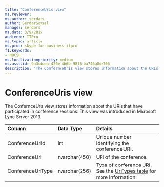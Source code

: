 ```yaml
---
title: "ConferenceUris view"
ms.reviewer: 
ms.author: serdars
author: SerdarSoysal
manager: serdars
ms.date: 3/9/2015
audience: ITPro
ms.topic: article
ms.prod: skype-for-business-itpro
f1.keywords:
- NOCSH
ms.localizationpriority: medium
ms.assetid: 9a3cdcea-426e-4b6b-9876-ba746a8de706
description: "The ConfernceUris view stores information about the URIs that have participated in conference sessions. This view was introduced in Microsoft Lync Server 2013."
---
```


# ConferenceUris view
 
The ConfernceUris view stores information about the URIs that have participated in conference sessions. This view was introduced in Microsoft Lync Server 2013.
  
|**Column**|**Data Type**|**Details**|
|:-----|:-----|:-----|
|ConferenceUriId  <br/> |int  <br/> |Unique number identifying the conference URI.  <br/> |
|ConferenceUri  <br/> |nvarchar(450)  <br/> |URI of the conference.  <br/> |
|ConferenceUriType  <br/> |nvarchar(256)  <br/> |Type of conference URI. See the [UriTypes table](uritypes.md) for more information. <br/> |
   

